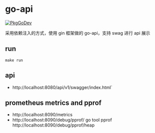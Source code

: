 # go-api
[![PkgGoDev](https://pkg.go.dev/badge/github.com/wt1i/go-api)](https://pkg.go.dev/github.com/wt1i/go-api)

采用依赖注入的方式，使用 gin 框架做的 go-api，支持 swag 进行 api 展示

## run
`make run`

## api
- http://localhost:8080/api/v1/swagger/index.html`

## prometheus metrics and pprof
- http://localhost:8090/metrics
- http://localhost:8090/debug/pprof/
go tool pprof http://localhost:8090/debug/pprof/heap